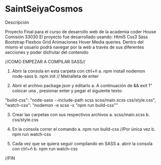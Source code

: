 # SaintSeiyaCosmos
Descripción

Proyecto Final para el curso de desarrollo web de la academia coder House Comisión 33030
El proyecto fue desarrollado usando:
Html5
Css3
Sass
Bootstrap
Flexbox
Grid
Animaciones
Hover
Media queries.
Dentro del mismo el usuario podrá navegar por la web a través de sus diferentes secciones y poder disfrutar del contenido

//COMO EMPEZAR A COMPILAR SASS//

1. Abrir la consola en esta carpeta con ctrl+ñ
    a. npm install nodemon node-sass
    b. npm init // Metralleta de enter

2. Abrir el archivo package.json y editarlo
    a. A continuación de && exit 1" colocar una , presionar enter
    y pegar el siguiente texto:

"build-css": "node-sass --include-path scss scss/main.scss css/style.css",
"watch-css": "nodemon -e scss -x \"npm run build-css\""

3. Crear las carpetas con sus respectivos archivos
    a. scss/main.scss
    b. css/style.css

4. En la consola correr el comando
    a. npm run build-css //Por única vez
    b. npm run watch-css


5. Cada vez que se quiera seguir compilando en SASS
    a. abrir la consola con ctrl+ñ
    b. npm run watch-css

//FIN
